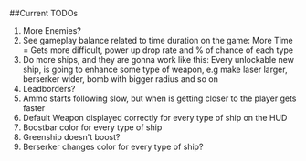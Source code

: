 ##Current TODOs

1. More Enemies?
2. See gameplay balance related to time duration on the game: More Time = Gets more difficult, power up drop rate and % of chance of each type
3. Do more ships, and they are gonna work like this: Every unlockable new ship, is going to enhance some type of weapon, e.g make laser larger, berserker wider, bomb with bigger radius and so on
4. Leadborders?
5. Ammo starts following slow, but when is getting closer to the player gets faster
6. Default Weapon displayed correctly for every type of ship on the HUD
7. Boostbar color for every type of ship
8. Greenship doesn't boost?
9. Berserker changes color for every type of ship?
